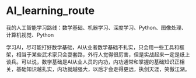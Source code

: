 # AI_learning_route
我的人工智能学习路线：数学基础、机器学习、深度学习、Python、图像处理、计算机视觉、Python

学习AI，尽可能打好数学基础，AI从业者数学基础不扎实，只会用一些工具和框架，相当于某些武术家只会耍套路，外行人觉得很厉害，但是实战起来一定是纸上谈兵。可以说，数学基础是AI从业人员的内功，内功通常和掌握的基础知识正相关，基础知识越扎实，内功就越强大，以后才会走得更远，执剑天涯，笑傲江湖。
